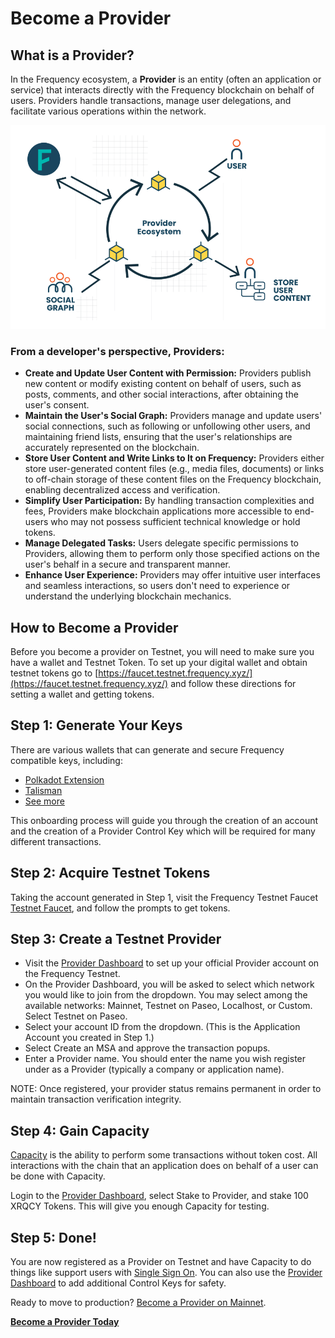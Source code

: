 # Become a Provider

## What is a Provider?

In the Frequency ecosystem, a **Provider** is an entity (often an application or service) that interacts directly with the Frequency blockchain on behalf of users.
Providers handle transactions, manage user delegations, and facilitate various operations within the network.

<img src="../images/Become_Provider@3x1.svg"/>

### From a developer's perspective, Providers:

- **Create and Update User Content with Permission:** Providers publish new content or modify existing content on behalf of users, such as posts, comments, and other social interactions, after obtaining the user's consent.
- **Maintain the User's Social Graph:** Providers manage and update users' social connections, such as following or unfollowing other users, and maintaining friend lists, ensuring that the user's relationships are accurately represented on the blockchain.
- **Store User Content and Write Links to It on Frequency:** Providers either store user-generated content files (e.g., media files, documents) or links to off-chain storage of these content files on the Frequency blockchain, enabling decentralized access and verification.
- **Simplify User Participation:** By handling transaction complexities and fees, Providers make blockchain applications more accessible to end-users who may not possess sufficient technical knowledge or hold tokens.
- **Manage Delegated Tasks:** Users delegate specific permissions to Providers, allowing them to perform only those specified actions on the user's behalf in a secure and transparent manner.
- **Enhance User Experience:** Providers may offer intuitive user interfaces and seamless interactions, so users don't need to experience or understand the underlying blockchain mechanics.

## How to Become a Provider

Before you become a provider on Testnet, you will need to make sure you have a wallet and Testnet Token.
To set up your digital wallet and obtain testnet tokens go to [https://faucet.testnet.frequency.xyz/](https://faucet.testnet.frequency.xyz/) and follow these directions for setting a wallet and getting tokens.

## Step 1: Generate Your Keys

There are various wallets that can generate and secure Frequency compatible keys, including:

- [Polkadot Extension](https://polkadot.js.org/extension/)
- [Talisman](https://www.talisman.xyz)
- [See more](https://polkadot.com/get-started/wallets)

This onboarding process will guide you through the creation of an account and the creation of a Provider Control Key which will be required for many different transactions.

## Step 2: Acquire Testnet Tokens

Taking the account generated in Step 1, visit the Frequency Testnet Faucet [Testnet Faucet](https://faucet.testnet.frequency.xyz/), and follow the prompts to get tokens.

## Step 3: Create a Testnet Provider

- Visit the [Provider Dashboard](https://provider.frequency.xyz/) to set up your official Provider account on the Frequency Testnet.
- On the Provider Dashboard, you will be asked to select which network you would like to join from the dropdown. You may select among the available networks: Mainnet, Testnet on Paseo, Localhost, or Custom. Select Testnet on Paseo.
- Select your account ID from the dropdown. (This is the Application Account you created in Step 1.)
- Select Create an MSA and approve the transaction popups.
- Enter a Provider name. You should enter the name you wish register under as a Provider (typically a company or application name).

NOTE: Once registered, your provider status remains permanent in order to maintain transaction verification integrity.

## Step 4: Gain Capacity

[Capacity](../Tokenomics/ProviderIncentives.md#capacity-model) is the ability to perform some transactions without token cost.
All interactions with the chain that an application does on behalf of a user can be done with Capacity.

Login to the [Provider Dashboard](https://provider.frequency.xyz/), select Stake to Provider, and stake 100 XRQCY Tokens.
This will give you enough Capacity for testing.

## Step 5: Done!

You are now registered as a Provider on Testnet and have Capacity to do things like support users with [Single Sign On](./SSO.md).
You can also use the [Provider Dashboard](https://provider.frequency.xyz/) to add additional Control Keys for safety.

Ready to move to production? [Become a Provider on Mainnet](https://projectlibertylabs.github.io/gateway/GettingStarted/BecomeProvider.html#mainnet).

**[Become a Provider Today](https://provider.frequency.xyz/)**

